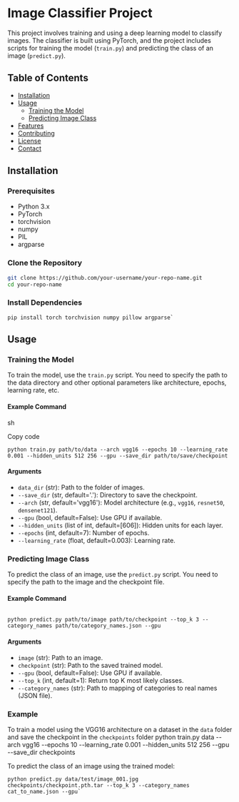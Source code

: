 # Image Classifier Project

This project involves training and using a deep learning model to classify images. The classifier is built using PyTorch, and the project includes scripts for training the model (`train.py`) and predicting the class of an image (`predict.py`).

## Table of Contents

- [Installation](#installation)
- [Usage](#usage)
  - [Training the Model](#training-the-model)
  - [Predicting Image Class](#predicting-image-class)
- [Features](#features)
- [Contributing](#contributing)
- [License](#license)
- [Contact](#contact)

## Installation

### Prerequisites

- Python 3.x
- PyTorch
- torchvision
- numpy
- PIL
- argparse

### Clone the Repository

~~~sh
git clone https://github.com/your-username/your-repo-name.git
cd your-repo-name
~~~

### Install Dependencies


~~~
pip install torch torchvision numpy pillow argparse`
~~~
Usage
-----

### Training the Model

To train the model, use the `train.py` script. You need to specify the path to the data directory and other optional parameters like architecture, epochs, learning rate, etc.

#### Example Command

sh

Copy code

`python train.py path/to/data --arch vgg16 --epochs 10 --learning_rate 0.001 --hidden_units 512 256 --gpu --save_dir path/to/save/checkpoint`

#### Arguments

-   `data_dir` (str): Path to the folder of images.
-   `--save_dir` (str, default='.'): Directory to save the checkpoint.
-   `--arch` (str, default='vgg16'): Model architecture (e.g., `vgg16`, `resnet50`, `densenet121`).
-   `--gpu` (bool, default=False): Use GPU if available.
-   `--hidden_units` (list of int, default=[606]): Hidden units for each layer.
-   `--epochs` (int, default=7): Number of epochs.
-   `--learning_rate` (float, default=0.003): Learning rate.

### Predicting Image Class

To predict the class of an image, use the `predict.py` script. You need to specify the path to the image and the checkpoint file.

#### Example Command

~~~

python predict.py path/to/image path/to/checkpoint --top_k 3 --category_names path/to/category_names.json --gpu
~~~
#### Arguments

-   `image` (str): Path to an image.
-   `checkpoint` (str): Path to the saved trained model.
-   `--gpu` (bool, default=False): Use GPU if available.
-   `--top_k` (int, default=1): Return top K most likely classes.
-   `--category_names` (str): Path to mapping of categories to real names (JSON file).

### Example

To train a model using the VGG16 architecture on a dataset in the `data` folder and save the checkpoint in the `checkpoints` folder
python train.py data --arch vgg16 --epochs 10 --learning_rate 0.001 --hidden_units 512 256 --gpu --save_dir checkpoints

To predict the class of an image using the trained model:

~~~
python predict.py data/test/image_001.jpg checkpoints/checkpoint.pth.tar --top_k 3 --category_names cat_to_name.json --gpu`
~~~
